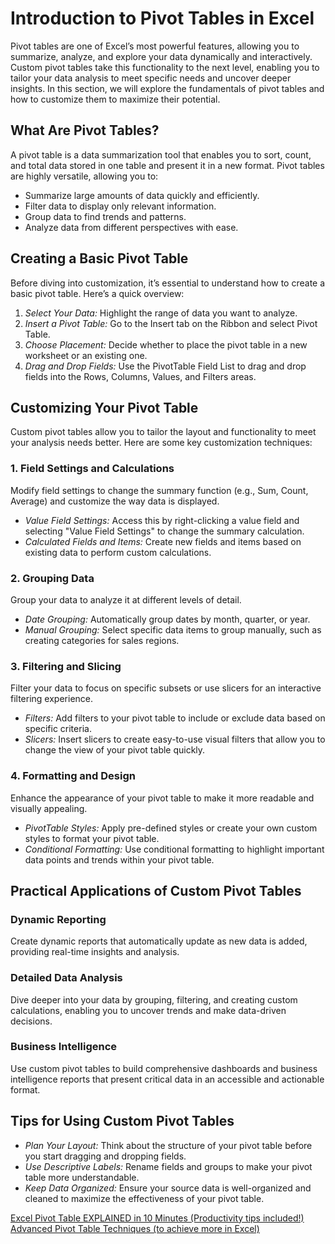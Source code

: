 # Introduction to Pivot Tables in Excel

Pivot tables are one of Excel’s most powerful features, allowing you to summarize, analyze, and explore your data dynamically and interactively. Custom pivot tables take this functionality to the next level, enabling you to tailor your data analysis to meet specific needs and uncover deeper insights. In this section, we will explore the fundamentals of pivot tables and how to customize them to maximize their potential.

## What Are Pivot Tables?

A pivot table is a data summarization tool that enables you to sort, count, and total data stored in one table and present it in a new format. Pivot tables are highly versatile, allowing you to:

- Summarize large amounts of data quickly and efficiently.
- Filter data to display only relevant information.
- Group data to find trends and patterns.
- Analyze data from different perspectives with ease.

## Creating a Basic Pivot Table

Before diving into customization, it’s essential to understand how to create a basic pivot table. Here’s a quick overview:

1. *Select Your Data:* Highlight the range of data you want to analyze.
2. *Insert a Pivot Table:* Go to the Insert tab on the Ribbon and select Pivot Table.
3. *Choose Placement:* Decide whether to place the pivot table in a new worksheet or an existing one.
4. *Drag and Drop Fields:* Use the PivotTable Field List to drag and drop fields into the Rows, Columns, Values, and Filters areas.

## Customizing Your Pivot Table

Custom pivot tables allow you to tailor the layout and functionality to meet your analysis needs better. Here are some key customization techniques:

### 1. Field Settings and Calculations

Modify field settings to change the summary function (e.g., Sum, Count, Average) and customize the way data is displayed.

- *Value Field Settings:* Access this by right-clicking a value field and selecting "Value Field Settings" to change the summary calculation.
- *Calculated Fields and Items:* Create new fields and items based on existing data to perform custom calculations.

### 2. Grouping Data

Group your data to analyze it at different levels of detail.

- *Date Grouping:* Automatically group dates by month, quarter, or year.
- *Manual Grouping:* Select specific data items to group manually, such as creating categories for sales regions.

### 3. Filtering and Slicing

Filter your data to focus on specific subsets or use slicers for an interactive filtering experience.

- *Filters:* Add filters to your pivot table to include or exclude data based on specific criteria.
- *Slicers:* Insert slicers to create easy-to-use visual filters that allow you to change the view of your pivot table quickly.

### 4. Formatting and Design

Enhance the appearance of your pivot table to make it more readable and visually appealing.

- *PivotTable Styles:* Apply pre-defined styles or create your own custom styles to format your pivot table.
- *Conditional Formatting:* Use conditional formatting to highlight important data points and trends within your pivot table.

## Practical Applications of Custom Pivot Tables

### Dynamic Reporting

Create dynamic reports that automatically update as new data is added, providing real-time insights and analysis.

### Detailed Data Analysis

Dive deeper into your data by grouping, filtering, and creating custom calculations, enabling you to uncover trends and make data-driven decisions.

### Business Intelligence

Use custom pivot tables to build comprehensive dashboards and business intelligence reports that present critical data in an accessible and actionable format.

## Tips for Using Custom Pivot Tables

- *Plan Your Layout:* Think about the structure of your pivot table before you start dragging and dropping fields.
- *Use Descriptive Labels:* Rename fields and groups to make your pivot table more understandable.
- *Keep Data Organized:* Ensure your source data is well-organized and cleaned to maximize the effectiveness of your pivot table.

[Excel Pivot Table EXPLAINED in 10 Minutes (Productivity tips included!)](https://youtu.be/UsdedFoTA68)<br>
[Advanced Pivot Table Techniques (to achieve more in Excel)](https://youtu.be/yHzT_BUggQk)